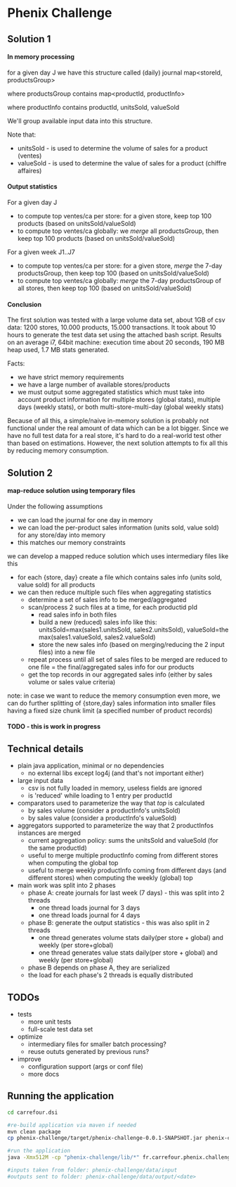 # Phenix Challenge


## Solution 1

#### In memory processing

for a given day J we have this structure called (daily) journal
 	map<storeId, productsGroup>

where productsGroup contains
	map<productId, productInfo>

where productInfo contains
	productId, unitsSold, valueSold

We'll group available input data into this structure. 

Note that:
* unitsSold - is used to determine the volume of sales for a product (ventes)
* valueSold - is used to determine the value of sales for a product (chiffre affaires)

####  Output statistics

For a given day J
- to compute top ventes/ca per store: for a given store, keep top 100 products (based on unitsSold/valueSold)
- to compute top ventes/ca globally: we *merge* all productsGroup, then keep top 100 products (based on unitsSold/valueSold)

For a given week J1..J7
- to compute top ventes/ca per store: for a given store, *merge* the 7-day productsGroup, then keep top 100 (based on unitsSold/valueSold) 
- to compute top ventes/ca globally: *merge* the 7-day productsGroup of all stores, then keep top 100 (based on unitsSold/valueSold) 

####  Conclusion

The first solution was tested with a large volume data set, about 1GB of csv data: 1200 stores, 10.000 products, 15.000 transactions.
It took about 10 hours to generate the test data set using the attached bash script.
Results on an average i7, 64bit machine: execution time about 20 seconds, 190 MB heap used, 1.7 MB stats generated.

Facts:
* we have strict memory requirements
* we have a large number of available stores/products
* we must output some aggregated statistics which must take into account product information for multiple stores (global stats), multiple days (weekly stats), or both multi-store-multi-day (global weekly stats)

Because of all this, a simple/naive in-memory solution is probably not functional under the real amount of data which can be a lot bigger.
Since we have no full test data for a real store, it's hard to do a real-world test other than based on estimations.
However, the next solution attempts to fix all this by reducing memory consumption.

## Solution 2

#### map-reduce solution using temporary files

Under the following assumptions
* we can load the journal for one day in memory
* we can load the per-product sales information (units sold, value sold) for any store/day into memory
* this matches our memory constraints

we can develop a mapped reduce solution which uses intermediary files like this
* for each {store, day} create a file which contains sales info (units sold, value sold) for all products
* we can then reduce multiple such files when aggregating statistics
	* determine a set of sales info to be merged/aggregated
	* scan/process 2 such files at a time, for each productid pId 
		* read sales info in both files
		* build a new (reduced) sales info like this: unitsSold=max(sales1.unitsSold, sales2.unitsSold), valueSold=the max(sales1.valueSold, sales2.valueSold) 
		* store the new sales info (based on merging/reducing the 2 input files) into a new file
	* repeat process until all set of sales files to be merged are reduced to one file = the final/aggregated sales info for our products
	* get the top records in our aggregated sales info (either by sales volume or sales value criteria)

note: in case we want to reduce the memory consumption even more, we can do further splitting of {store,day} sales information into smaller files having a fixed size chunk limit (a specified number of product records)

#### TODO - this is work in progress

## Technical details

- plain java application, minimal or no dependencies
	- no external libs except log4j (and that's not important either)
- large input data
	- csv is not fully loaded in memory, useless fields are ignored
	- is 'reduced' while loading to 1 entry per productId
- comparators used to parameterize the way that *top* is calculated
	- by sales volume (consider a productInfo's unitsSold)
	- by sales value (consider a productInfo's valueSold)
- aggregators supported to parameterize the way that 2 productInfos instances are merged
	- current aggregation policy: sums the unitsSold and valueSold (for the same productId)
	- useful to merge multiple productInfo coming from different stores when computing the global top
	- useful to merge weekly productInfo coming from different days (and different stores) when computing the weekly (global) top
- main work was split into 2 phases
	- phase A: create journals for last week (7 days) - this was split into 2 threads
		- one thread loads journal for 3 days
		- one thread loads journal for 4 days
	- phase B: generate the output statistics - this was also split in 2 threads
		- one thread generates volume stats daily(per store + global) and weekly (per store+global)
		- one thread generates value stats daily(per store + global) and weekly (per store+global)
	- phase B depends on phase A, they are serialized
	- the load for each phase's 2 threads is equally distributed

## TODOs

- tests
	- more unit tests
	- full-scale test data set
- optimize
	- intermediary files for smaller batch processing?
	- reuse oututs generated by previous runs?
- improve
	- configuration support (args or conf file)
	- more docs


## Running the application

```bash
cd carrefour.dsi

#re-build application via maven if needed
mvn clean package
cp phenix-challenge/target/phenix-challenge-0.0.1-SNAPSHOT.jar phenix-challenge/lib/

#run the application
java -Xmx512M -cp "phenix-challenge/lib/*" fr.carrefour.phenix.challenge.Application

#inputs taken from folder: phenix-challenge/data/input
#outputs sent to folder: phenix-challenge/data/output/<date>
```
